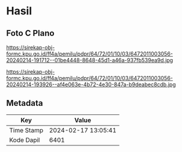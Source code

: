 # Hasil

## Foto C Plano

https://sirekap-obj-formc.kpu.go.id/ff4a/pemilu/pdpr/64/72/01/10/03/6472011003056-20240214-191712--01be4448-8648-45d1-a46a-937fb539ea9d.jpg

https://sirekap-obj-formc.kpu.go.id/ff4a/pemilu/pdpr/64/72/01/10/03/6472011003056-20240214-193926--af4e063e-4b72-4e30-847a-b9deabec8cdb.jpg


## Metadata

| Key        | Value               |
| ---------- | ------------------- |
| Time Stamp | 2024-02-17 13:05:41 |
| Kode Dapil | 6401                |



